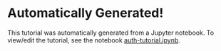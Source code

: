 # Automatically Generated!
This tutorial was automatically generated from a Jupyter notebook. 
To view/edit the tutorial, see the notebook [auth-tutorial.ipynb](../notebooks/auth-tutorial.ipynb).

